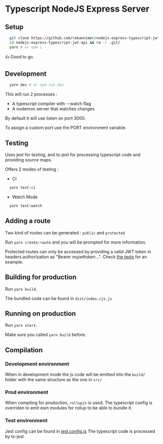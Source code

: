 # Typescript NodeJS Express Server

## Setup

```sh
  git clone https://github.com/rakannimer/nodejs-express-typescript-jwt-api
  cd nodejs-express-typescript-jwt-api && rm -r .git/
  yarn # or npm i
```

👍 Good to go.

## Development

```sh
  yarn dev # or npm run dev
```

This will run 2 processes :

- A typescript compiler with --watch flag
- A nodemon server that watches changes

By default it will use listen on port 3000.

To assign a custom port use the PORT environment variable.

## Testing

Uses jest for testing, and ts-jest for processing typescript code and providing source maps.

Offers 2 modes of testing :

- CI

```sh
  yarn test:ci
```

- Watch Mode

```sh
  yarn test:watch
```

## Adding a route

Two kind of routes can be generated : `public` and `protected`

Run `yarn create:route` and you will be prompted for more information.

Protected routes can only be accessed by providing a valid JWT token in headers.authorization as "Bearer myjwttoken...".
Check [the tests](./src/__tests__) for an example.

## Building for production

Run `yarn build`.

The bundled code can be found in `dist/index.cjs.js`

## Running on production

Run `yarn start`.

Make sure you called `yarn build` before.

## Compilation

### Development environment

When in development mode the js code will be emitted into the `build/` folder with the same structure as the one in `src/`

### Prod environment

When compiling for production, `rollupjs` is used. The typescript config is overriden to emit esm modules for rollup to be able to bundle it.

### Test environment

Jest config can be found in [jest.config.js](./jest.config.js)
The typescript code is processed by ts-jest
